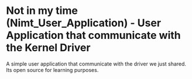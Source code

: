 # Not in my time (Nimt_User_Application) - User Application that communicate with the Kernel Driver
A simple user application that communicate with the driver we just shared. Its open source for learning purposes.

